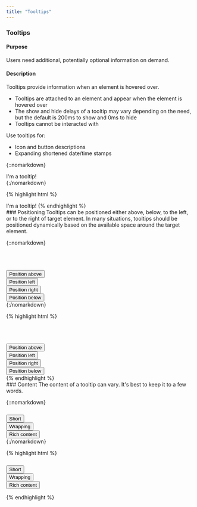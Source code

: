 ```yaml
---
title: "Tooltips"
---
```


<div class="pl-pattern">
<h3>Tooltips</h3>

#### Purpose
Users need additional, potentially optional information on demand. 

#### Description
Tooltips provide information when an element is hovered over.

- Tooltips are attached to an element and appear when the element is hovered over
- The show and hide delays of a tooltip may vary depending on the need, but the default is 200ms to show and 0ms to hide
- Tooltips cannot be interacted with

Use tooltips for:

- Icon and button descriptions
- Expanding shortened date/time stamps


{::nomarkdown}
<div class="pl-preview">
<div class="tooltip fade in right" style="display: inline-block; position: relative; width: auto;">
  <div class="tooltip-inner">I'm a tooltip!</div>
  <div class="tooltip-arrow"></div>
</div>
</div>
{:/nomarkdown}

{% highlight html %}
<div class="tooltip fade in right" style="display: inline-block; position: relative; width: auto;">
  <div class="tooltip-inner">I'm a tooltip!</div>
  <div class="tooltip-arrow"></div>
</div>
{% endhighlight %}
</div>

<div class="pl-pattern">
### Positioning
Tooltips can be positioned either above, below, to the left, or to the right of target element. In many situations, tooltips should be positioned dynamically based on the available space around the target element.

{::nomarkdown}
<div class="pl-preview">
    <div style="margin-top: 65px; width: 120px;">
      <button type="button" class="btn btn-block btn-default" data-toggle="tooltip" data-placement="top" title="Tooltip above">Position above</button>
      <button type="button" class="btn btn-block btn-default" data-toggle="tooltip" data-placement="left" title="Tooltip to left">Position left</button>
      <button type="button" class="btn btn-block btn-default" data-toggle="tooltip" data-placement="right" title="Tooltip to right">Position right</button>
      <button type="button" class="btn btn-block btn-default" data-toggle="tooltip" data-placement="bottom" title="Tooltip below">Position below</button>
    </div>
</div>
{:/nomarkdown}

{% highlight html %}
<div style="margin-top: 65px; width: 120px;">
  <button type="button" class="btn btn-block btn-default" data-toggle="tooltip" data-placement="top" title="Tooltip above">Position above</button>
  <button type="button" class="btn btn-block btn-default" data-toggle="tooltip" data-placement="left" title="Tooltip to left">Position left</button>
  <button type="button" class="btn btn-block btn-default" data-toggle="tooltip" data-placement="right" title="Tooltip to right">Position right</button>
  <button type="button" class="btn btn-block btn-default" data-toggle="tooltip" data-placement="bottom" title="Tooltip below">Position below</button>
</div>
{% endhighlight %}
<div class="pl-pattern">
### Content
The content of a tooltip can vary. It's best to keep it to a few words.

{::nomarkdown}
<div class="pl-preview">
    <div style="margin-top: 25px; width: 120px;">
      <button type="button" class="btn btn-block btn-default" data-toggle="tooltip" data-placement="right" title="Print">Short</button>
      <button type="button" class="btn btn-block btn-default" data-toggle="tooltip" data-placement="right" data-html="true" title='Lorem ipsum dolor sit amet, consectetur adipiscing elit. In semper volutpat ultrices. Mauris lobortis lacus vel ullamcorper vestibulum.'>Wrapping</button>
      <button type="button" class="btn btn-block btn-block btn-default" data-toggle="tooltip" data-placement="right" data-html="true" title='<i class="fa fa-inverse fa-calendar-o"></i>
      &nbsp;
      <strong>January 21</strong>
      , 2014'>
      Rich content
      </button>
    </div>
</div>
{:/nomarkdown}


{% highlight html %}
<div style="margin-top: 25px; width: 120px;">
  <button type="button" class="btn btn-block btn-default" data-toggle="tooltip" data-placement="right" title="Print">Short</button>
  <button type="button" class="btn btn-block btn-default" data-toggle="tooltip" data-placement="right" data-html="true" title='Lorem ipsum dolor sit amet, consectetur adipiscing elit. In semper volutpat ultrices. Mauris lobortis lacus vel ullamcorper vestibulum.'>Wrapping</button>
  <button type="button" class="btn btn-block btn-block btn-default" data-toggle="tooltip" data-placement="right" data-html="true" title='<i class="fa fa-inverse fa-calendar-o"></i>
  &nbsp;
  <strong>January 21</strong>
  , 2014'>
  Rich content
  </button>
</div>

{% endhighlight %}
</div>
